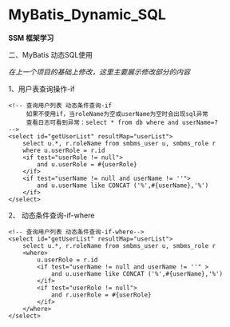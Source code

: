 # MyBatis_Dynamic_SQL

**SSM 框架学习**

二、MyBatis  动态SQL使用  
   
*在上一个项目的基础上修改，这里主要展示修改部分的内容*   

1、用户表查询操作-if
```
<!-- 查询用户列表 动态条件查询-if 
	 如果不使用if，当roleName为空或userName为空时会出现sql异常
	 查看日志可看到异常：select * from db where and userName=?
-->
<select id="getUserList" resultMap="userList">
	select u.*, r.roleName from smbms_user u, smbms_role r
	where u.userRole = r.id
	<if test="userRole != null">
		and u.userRole = #{userRole}
	</if>
	<if test="userName != null and userName != ''">
		and u.userName like CONCAT ('%',#{userName},'%')
	</if>
</select>
```   
2、 动态条件查询-if-where
```
<!-- 查询用户列表 动态条件查询-if-where-->
<select id="getUserList" resultMap="userList">
	select u.*, r.roleName from smbms_user u, smbms_role r
	<where>
		u.userRole = r.id
		<if test="userName != null and userName != ''" >
			and u.userName like CONCAT ('%',#{userName},'%')
		</if>
		<if test="userRole != null">
			and r.userRole = #{userRole}
		</if>
	</where>
</select>
```

